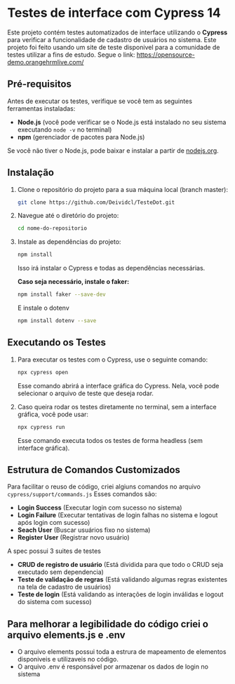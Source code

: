 # Testes de interface com Cypress 14

Este projeto contém testes automatizados de interface utilizando o **Cypress** para verificar a funcionalidade de cadastro de usuários no sistema.
Este projeto foi feito usando um site de teste disponivel para a comunidade de testes utilizar a fins de estudo. Segue o link:
https://opensource-demo.orangehrmlive.com/

## Pré-requisitos

Antes de executar os testes, verifique se você tem as seguintes ferramentas instaladas:

- **Node.js** (você pode verificar se o Node.js está instalado no seu sistema executando `node -v` no terminal)
- **npm** (gerenciador de pacotes para Node.js)

Se você não tiver o Node.js, pode baixar e instalar a partir de [nodejs.org](https://nodejs.org/).

## Instalação

1. Clone o repositório do projeto para a sua máquina local (branch master):
    ```bash
    git clone https://github.com/Deividcl/TesteDot.git
    ```
2. Navegue até o diretório do projeto:
    ```bash
    cd nome-do-repositorio
    ```
3. Instale as dependências do projeto:
    ```bash
    npm install
    ```
    Isso irá instalar o Cypress e todas as dependências necessárias.

    **Caso seja necessário, instale o faker:**
    ```bash
    npm install faker --save-dev
    ```
    E instale o dotenv
    ```bash
    npm install dotenv --save
    ```

## Executando os Testes
1. Para executar os testes com o Cypress, use o seguinte comando:
    ```bash
    npx cypress open
    ```
    Esse comando abrirá a interface gráfica do Cypress. Nela, você pode selecionar o arquivo de teste que deseja rodar.

2. Caso queira rodar os testes diretamente no terminal, sem a interface gráfica, você pode usar:
    ```bash
    npx cypress run
    ```
    Esse comando executa todos os testes de forma headless (sem interface gráfica).

## Estrutura de Comandos Customizados
Para facilitar o reuso de código, criei algiuns comandos no arquivo `cypress/support/commands.js` 
Esses comandos são:
- **Login Success** (Executar login com sucesso no sistema)
- **Login Failure** (Executar tentativas de login falhas no sistema e logout após login com sucesso)
- **Seach User** (Buscar usuários fixo no sistema)
- **Register User** (Registrar novo usuário)


A spec possui 3 suites de testes
- **CRUD de registro de usuário** (Está dividida para que todo o CRUD seja executado sem dependencia)
- **Teste de validação de regras** (Está validando algumas regras existentes na tela de cadastro de usuários)
- **Teste de login** (Está validando as interações de login inválidas e logout do sistema com sucesso)

## Para melhorar a legibilidade do código criei o arquivo elements.js e .env

- O arquivo elements possui toda a estrura de mapeamento de elementos disponiveis e utilizaveis no código.
- O arquivo .env é responsável por armazenar os dados de login no sistema


